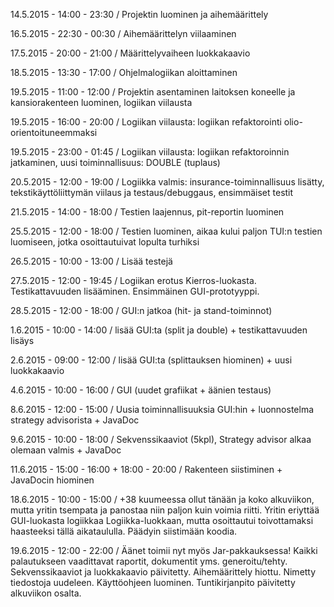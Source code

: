 14.5.2015 - 14:00 - 23:30 / 	Projektin luominen ja aihemäärittely

16.5.2015 - 22:30 - 00:30 / 	Aihemäärittelyn viilaaminen

17.5.2015 - 20:00 - 21:00 / 	Määrittelyvaiheen luokkakaavio

18.5.2015 - 13:30 - 17:00 / 	Ohjelmalogiikan aloittaminen

19.5.2015 - 11:00 - 12:00  / 	Projektin asentaminen laitoksen koneelle ja kansiorakenteen luominen, logiikan viilausta

19.5.2015 - 16:00 - 20:00 / Logiikan viilausta: logiikan refaktorointi olio-orientoituneemmaksi

19.5.2015 - 23:00 - 01:45 / Logiikan viilausta: logiikan refaktoroinnin jatkaminen, uusi toiminnallisuus: DOUBLE (tuplaus)

20.5.2015 - 12:00 - 19:00 / Logiikka valmis: insurance-toiminnallisuus lisätty, tekstikäyttöliittymän viilaus ja testaus/debuggaus, ensimmäiset testit

21.5.2015 - 14:00 - 18:00 / Testien laajennus, pit-reportin luominen

25.5.2015 - 12:00 - 18:00 / Testien luominen, aikaa kului paljon TUI:n testien luomiseen, jotka osoittautuivat lopulta turhiksi

26.5.2015 - 10:00 - 13:00 / Lisää testejä

27.5.2015 - 12:00 - 19:45 / Logiikan erotus Kierros-luokasta. Testikattavuuden lisääminen. Ensimmäinen GUI-prototyyppi.

28.5.2015 - 12:00 - 18:00 / GUI:n jatkoa (hit- ja stand-toiminnot)

1.6.2015 - 10:00 - 14:00 / lisää GUI:ta (split ja double) + testikattavuuden lisäys

2.6.2015 - 09:00 - 12:00 / lisää GUI:ta (splittauksen hiominen) + uusi luokkakaavio

4.6.2015 - 10:00 - 16:00 / GUI (uudet grafiikat + äänien testaus)

8.6.2015 - 12:00 - 15:00 / Uusia toiminnallisuuksia GUI:hin + luonnostelma strategy advisorista + JavaDoc

9.6.2015 - 10:00 - 18:00 / Sekvenssikaaviot (5kpl), Strategy advisor alkaa olemaan valmis + JavaDoc

11.6.2015 - 15:00 - 16:00  + 18:00 - 20:00 / Rakenteen siistiminen + JavaDocin hiominen
 
18.6.2015 - 10:00 - 15:00 / +38 kuumeessa ollut tänään ja koko alkuviikon, mutta yritin tsempata ja panostaa niin paljon kuin voimia riitti. Yritin eriyttää GUI-luokasta logiikkaa Logiikka-luokkaan, mutta osoittautui toivottamaksi haasteeksi tällä aikataululla. Päädyin siistimään koodia.

19.6.2015 - 12:00 - 22:00 / Äänet toimii nyt myös Jar-pakkauksessa! Kaikki palautukseen vaadittavat raportit, dokumentit yms. generoitu/tehty. Sekvenssikaaviot ja luokkakaavio päivitetty. Aihemäärittely hiottu. Nimetty tiedostoja uudeleen. Käyttöohjeen luominen. Tuntikirjanpito päivitetty alkuviikon osalta.
